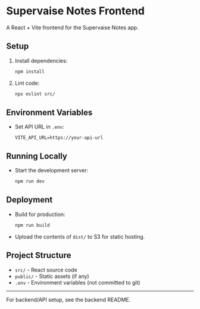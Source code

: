 # Supervaise Notes Frontend

A React + Vite frontend for the Supervaise Notes app.

## Setup

1. Install dependencies:
   ```sh
   npm install
   ```
2. Lint code:
   ```sh
   npx eslint src/
   ```

## Environment Variables

- Set API URL in `.env`:
  ```
  VITE_API_URL=https://your-api-url
  ```

## Running Locally

- Start the development server:
  ```sh
  npm run dev
  ```

## Deployment

- Build for production:
  ```sh
  npm run build
  ```
- Upload the contents of `dist/` to S3 for static hosting.

## Project Structure

- `src/` - React source code
- `public/` - Static assets (if any)
- `.env` - Environment variables (not committed to git)

---

For backend/API setup, see the backend README.
